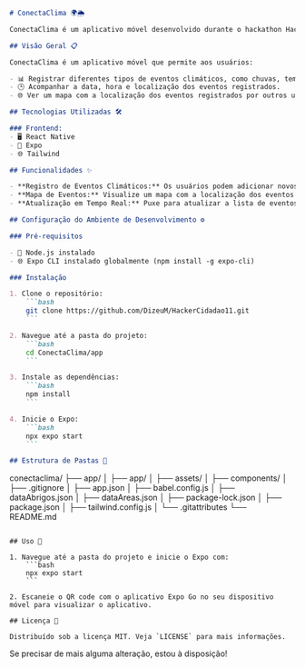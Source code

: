 ```markdown
# ConectaClima 🌍🌦️

ConectaClima é um aplicativo móvel desenvolvido durante o hackathon Hacker Cidadão. Ele permite que os usuários registrem e acompanhem eventos climáticos em suas regiões, promovendo a conscientização e a adaptação às mudanças climáticas.

## Visão Geral 📋

ConectaClima é um aplicativo móvel que permite aos usuários:

- 📊 Registrar diferentes tipos de eventos climáticos, como chuvas, tempestades e ondas de calor.
- 🕒 Acompanhar a data, hora e localização dos eventos registrados.
- 🌐 Ver um mapa com a localização dos eventos registrados por outros usuários.

## Tecnologias Utilizadas 🛠️

### Frontend:
- 🖥️ React Native
- 📱 Expo
- 🌐 Tailwind

## Funcionalidades ✨

- **Registro de Eventos Climáticos:** Os usuários podem adicionar novos eventos climáticos com detalhes como tipo de evento, intensidade, data/hora e localização.
- **Mapa de Eventos:** Visualize um mapa com a localização dos eventos climáticos registrados pelos usuários.
- **Atualização em Tempo Real:** Puxe para atualizar a lista de eventos climáticos.

## Configuração do Ambiente de Desenvolvimento ⚙️

### Pré-requisitos

- 🔄 Node.js instalado
- 🌐 Expo CLI instalado globalmente (npm install -g expo-cli)

### Instalação

1. Clone o repositório:
    ```bash
    git clone https://github.com/DizeuM/HackerCidadao11.git
    ```

2. Navegue até a pasta do projeto:
    ```bash
    cd ConectaClima/app
    ```

3. Instale as dependências:
    ```bash
    npm install
    ```

4. Inicie o Expo:
    ```bash
    npx expo start
    ```

## Estrutura de Pastas 📂

```
conectaclima/
├── app/
│   ├── app/
│   ├── assets/
│   ├── components/
│   ├── .gitignore
│   ├── app.json
│   ├── babel.config.js
│   ├── dataAbrigos.json
│   ├── dataAreas.json
│   ├── package-lock.json
│   ├── package.json
│   ├── tailwind.config.js
│   └── .gitattributes
└── README.md
```

## Uso 🚀

1. Navegue até a pasta do projeto e inicie o Expo com:
    ```bash
    npx expo start
    ```

2. Escaneie o QR code com o aplicativo Expo Go no seu dispositivo móvel para visualizar o aplicativo.

## Licença 📄

Distribuído sob a licença MIT. Veja `LICENSE` para mais informações.
```

Se precisar de mais alguma alteração, estou à disposição!
